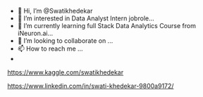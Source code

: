 - 👋 Hi, I’m @Swatikhedekar
- 👀 I’m interested in Data Analyst Intern jobrole...
- 🌱 I’m currently learning full Stack Data Analytics Course from iNeuron.ai...
- 💞️ I’m looking to collaborate on ...
- 📫 How to reach me ...
- 
https://www.kaggle.com/swatikhedekar

https://www.linkedin.com/in/swati-khedekar-9800a9172/
<!---
Swatikhedekar/Swatikhedekar is a ✨ special ✨ repository because its `README.md` (this file) appears on your GitHub profile.
You can click the Preview link to take a look at your changes.
--->
